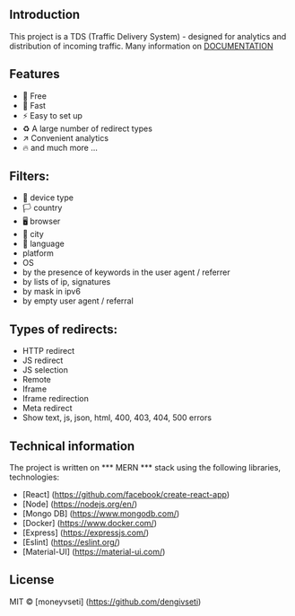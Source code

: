 ## Introduction

This project is a TDS (Traffic Delivery System) - designed for analytics and distribution of incoming traffic.
Many information on [DOCUMENTATION](https://whalestracker.netlify.app/)

## Features
- 🤑 Free
- 🚀 Fast
- ⚡️ Easy to set up
- ♻️ A large number of redirect types
- ↗️ Convenient analytics
- 🔥 and much more ...

## Filters:
- 📱 device type
- 🏳️‍ country
- 🖥️ browser
- 📍 city
- 👅 language
- platform
- OS
- by the presence of keywords in the user agent / referrer
- by lists of ip, signatures
- by mask in ipv6
- by empty user agent / referral

## Types of redirects:
- HTTP redirect
- JS redirect
- JS selection
- Remote
- Iframe
- Iframe redirection
- Meta redirect
- Show text, js, json, html, 400, 403, 404, 500 errors

## Technical information
The project is written on *** MERN *** stack using the following libraries, technologies:
- [React] (https://github.com/facebook/create-react-app)
- [Node] (https://nodejs.org/en/)
- [Mongo DB] (https://www.mongodb.com/)
- [Docker] (https://www.docker.com/)
- [Express] (https://expressjs.com/)
- [Eslint] (https://eslint.org/)
- [Material-UI] (https://material-ui.com/)

## License
 MIT © [moneyvseti] (https://github.com/dengivseti)